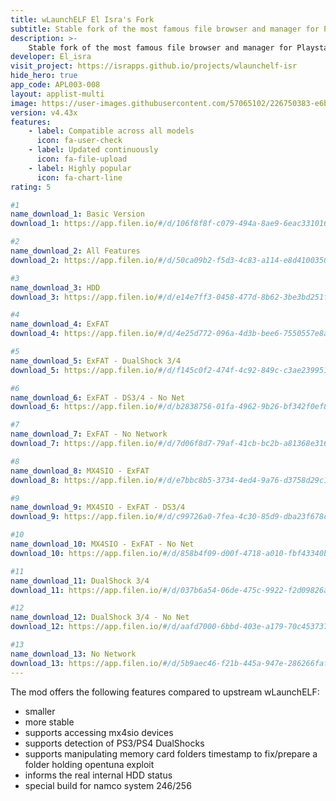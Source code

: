 ```yaml
---
title: wLaunchELF El Isra's Fork
subtitle: Stable fork of the most famous file browser and manager for Playstation 2
description: >-
    Stable fork of the most famous file browser and manager for Playstation 2
developer: El_isra
visit_project: https://israpps.github.io/projects/wlaunchelf-isr
hide_hero: true
app_code: APL003-008
layout: applist-multi
image: https://user-images.githubusercontent.com/57065102/226750383-e6b8d934-aa60-4825-95bd-968a898f6e9e.png
version: v4.43x
features:
    - label: Compatible across all models
      icon: fa-user-check
    - label: Updated continuously
      icon: fa-file-upload
    - label: Highly popular
      icon: fa-chart-line
rating: 5

#1
name_download_1: Basic Version
download_1: https://app.filen.io/#/d/106f8f8f-c079-494a-8ae9-6eac331016d8#GvBc5IpVnStGoc83r2yh6GnBAaoBmUWR

#2
name_download_2: All Features
download_2: https://app.filen.io/#/d/50ca09b2-f5d3-4c83-a114-e8d41003505a#uqa1dhvbmw9ZbSzThUpOFYjsQJcJI5YR

#3
name_download_3: HDD
download_3: https://app.filen.io/#/d/e14e7ff3-0458-477d-8b62-3be3bd251f88#TerpWuyTkUl9ju5yKW9qKKhe4fltsohC

#4
name_download_4: ExFAT
download_4: https://app.filen.io/#/d/4e25d772-096a-4d3b-bee6-7550557e8a53#InGyMh4MSY1giH7Fd7rXU8MoiMLIgpMw

#5
name_download_5: ExFAT - DualShock 3/4
download_5: https://app.filen.io/#/d/f145c0f2-474f-4c92-849c-c3ae23995116#JnyWxEl5fcIGETp3HT7EtWnLivciZyNr

#6
name_download_6: ExFAT - DS3/4 - No Net
download_6: https://app.filen.io/#/d/b2838756-01fa-4962-9b26-bf342f0ef826#EtG1TEuMcrEBvnFMjOazCMiFkwwovxOW

#7
name_download_7: ExFAT - No Network
download_7: https://app.filen.io/#/d/7d06f8d7-79af-41cb-bc2b-a81368e31629#mV51h5s3ttNNgZuCOtHG0Zsev8ceBWLg

#8
name_download_8: MX4SIO - ExFAT
download_8: https://app.filen.io/#/d/e7bbc8b5-3734-4ed4-9a76-d3758d29c1ee#NLgP03Uv7Pmy3Iem7WsdiSb7Dh0HtjWW

#9
name_download_9: MX4SIO - ExFAT - DS3/4
download_9: https://app.filen.io/#/d/c99726a0-7fea-4c30-85d9-dba23f678cb2#l7SuNvRNjiKfGVenFrKptxot5nePNiRd

#10
name_download_10: MX4SIO - ExFAT - No Net
download_10: https://app.filen.io/#/d/858b4f09-d00f-4718-a010-fbf43340bc2b#VrQ8Em5Y5aH8OyA4OxJsElzJomndZyk4

#11
name_download_11: DualShock 3/4
download_11: https://app.filen.io/#/d/037b6a54-06de-475c-9922-f2d09826a7ba#c0x8CULZYRvIH1If5c7X3ioezzTbJ5ye

#12
name_download_12: DualShock 3/4 - No Net
download_12: https://app.filen.io/#/d/aafd7000-6bbd-403e-a179-70c453737dfb#GYbrH0qDv0Hp227PZ6TzdIEhkLkC4upp

#13
name_download_13: No Network
download_13: https://app.filen.io/#/d/5b9aec46-f21b-445a-947e-286266faf6cd#rDFO6KGjH8MxTbzPiqZotJVmu9tTqpFb
---
```


The mod offers the following features compared to upstream wLaunchELF:

- smaller
- more stable
- supports accessing mx4sio devices
- supports detection of PS3/PS4 DualShocks
- supports manipulating memory card folders timestamp to fix/prepare a folder holding opentuna exploit
- informs the real internal HDD status
- special build for namco system 246/256
